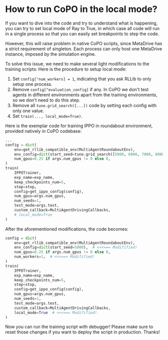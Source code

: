 
# How to run CoPO in the local mode?

If you want to dive into the code and try to understand what is happening, you can try to set local mode of Ray to True, 
in which case all code will run in a single process so that you can easily set breakpoints to step the code.

However, this will raise problem in native CoPO scripts, since MetaDrive has a strict 
requirement of singleton. Each process can only host one MetaDrive instance, imposed by the simulation engine.

To solve this issue, we need to make several light modifications to the training scripts:
Here is the procedure to setup local mode:

1. Set `config["num_workers] = 1`, indicating that you ask RLLib to only setup one process.
2. Remove `config["evaluation_config]` if any. In CoPO we don't test agents in different environments apart from the training environments, so we don't need to do this step.
3. Remove all `tune.grid_search([...])` code by setting each config with only one value.
4. Set `train(..., local_mode=True)`.


Here is the exemplar code for training IPPO in roundabout environment, provided natively in CoPO codebase:

```python
...
config = dict(
    env=get_rllib_compatible_env(MultiAgentRoundaboutEnv),
    env_config=dict(start_seed=tune.grid_search([5000, 6000, 7000, 8000, 9000, 10000, 11000, 12000]), ),
    num_gpus=0.25 if args.num_gpus != 0 else 0,
)
train(
    IPPOTrainer,
    exp_name=exp_name,
    keep_checkpoints_num=5,
    stop=stop,
    config=get_ippo_config(config),
    num_gpus=args.num_gpus,
    num_seeds=1,
    test_mode=args.test,
    custom_callback=MultiAgentDrivingCallbacks,
    # local_mode=True
)
```

After the aforementioned modifications, the code becomes:

```python
config = dict(
    env=get_rllib_compatible_env(MultiAgentRoundaboutEnv),
    env_config=dict(start_seed=5000),  # <<<=== Modifified!
    num_gpus=0.25 if args.num_gpus != 0 else 0,
    num_workers=1,  # <<<=== Modifified!
)
train(
    IPPOTrainer,
    exp_name=exp_name,
    keep_checkpoints_num=5,
    stop=stop,
    config=get_ippo_config(config),
    num_gpus=args.num_gpus,
    num_seeds=1,
    test_mode=args.test,
    custom_callback=MultiAgentDrivingCallbacks,
    local_mode=True  # <<<=== Modifified!
)
```

Now you can run the training script with debugger! Please make sure to reset those changes if you want to deploy the script in production. Thanks!